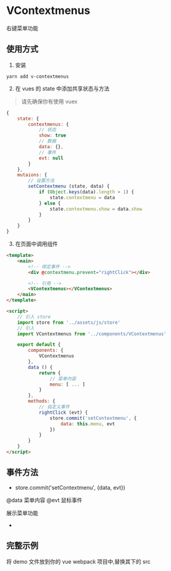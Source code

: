 # VContextmenus

右键菜单功能

## 使用方式

1. 安装

```shell
yarn add v-contextmenus
```

2. 在 vues 的 state 中添加共享状态与方法

> 请先确保你有使用 vuex

```javascript
{
	state: {
		contextmenus: {
			// 状态
			show: true
			// 数据
			data: {},
			// 事件
			evt: null
		}
	},
	mutaions: {
		// 设置方法
		setContextmenu (state, data) {
			if (Object.keys(data).length > 1) {
				state.contextmenu = data
			} else {
				state.contextmenu.show = data.show
			}
		}
	}
}
```

3. 在页面中调用组件

```html
<template>
	<main>
		<!-- 绑定事件 -->
		<div @contextmenu.prevent="rightClick"></div>

		<!-- 引用 -->
		<VContextmenus></VContextmenus>
	</main>
</template>

<script>
	// 引入 store
	import store from '../assets/js/store'
	// 引入
	import VContextmenus from '../components/VContextmenus'

	export default {
		components: {
			VContextmenus
		},
		data () {
			return {
				// 菜单内容
				menu: [ ... ]
			}
		},
		methods: {
			// 自定义事件
			rightClick (evt) {
				store.commit('setContextmenu', {
					data: this.menu, evt
				})
			}
		}
	}
</script>
``` 

## 事件方法

* store.commit('setContextmenu', {data, evt})

@data 菜单内容
@evt 鼠标事件

展示菜单功能

* 

## 完整示例

将 demo 文件放到你的 vue webpack 项目中,替换其下的 src